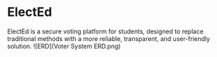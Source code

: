 # ElectEd
ElectEd is a secure voting platform for students, designed to replace traditional methods with a more reliable, transparent, and user-friendly solution.
![ERD](Voter System ERD.png)
